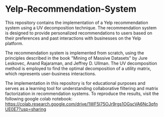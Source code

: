 # Yelp-Recommendation-System
This repository contains the implementation of a Yelp recommendation system using a UV decomposition technique. The recommendation system is designed to provide personalized recommendations to users based on their preferences and past interactions with businesses on the Yelp platform.

The recommendation system is implemented from scratch, using the principles described in the book "Mining of Massive Datasets" by Jure Leskovec, Anand Rajaraman, and Jeffrey D. Ullman. The UV decomposition method is employed to find the optimal decomposition of a utility matrix, which represents user-business interactions.

The implementation in this repository is for educational purposes and serves as a learning tool for understanding collaborative filtering and matrix factorization in recommendation systems. 
To reproduce the results, visit the following google colab notebook:
https://colab.research.google.com/drive/1WF5I75OJr9rgs1OGscVA6Nc3qfnUE0E7?usp=sharing
